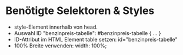 # Benötigte Selektoren & Styles
*   style-Element innerhalb von head.
*   Auswahl ID "benzinpreis-tabelle": #benzinpreis-tabelle { ... }
*   ID-Attribut im HTML Element table setzen: id="benzinpreis-tabelle"
*   100% Breite verwenden: width: 100%;